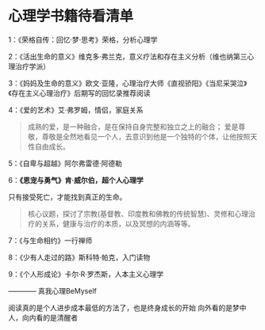 # 心理学书籍待看清单

1：《荣格自传：回忆·梦·思考》荣格，分析心理学


2：《活出生命的意义》维克多·弗兰克，意义疗法和存在主义分析（维也纳第三心理治疗学派）


3：《妈妈及生命的意义》欧文·亚隆，心理治疗大师《直视骄阳》《当尼采哭泣》《存在主义心理治疗》后期写的回忆录推荐阅读


4：《爱的艺术》艾·弗罗姆，情侣，家庭关系
> 成熟的爱，是一种融合，是在保持自身完整和独立之上的融合；
> 爱是尊敬，尊敬是全然地看见一个人，去意识到他是一个独特的个体，让他按照天性自由成长。


5：《自卑与超越》阿尔弗雷德·阿德勒


6：**《恩宠与勇气》肯·威尔伯，超个人心理学** 

只有接受死亡，才能找到真正的生命。
> 核心议题，探讨了宗教(基督教、印度教和佛教的传统智慧)、灵修和心理治疗的关系，健康与治疗的本质，以及冥想的内涵等等。


7：《与生命相约》一行禅师


8：《少有人走过的路》斯科特·帕克，入门读物


9：《个人形成论》卡尔·R·罗杰斯，人本主义心理学



———— 真我心理BeMyself

阅读真的是个人进步成本最低的方法了，也是终身成长的开始
向外看的是梦中人，向内看的是清醒者


